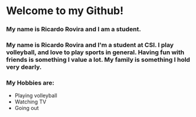 # Welcome to my Github!

### My name is Ricardo Rovira and I am a student.
### My name is Ricardo Rovira and I'm a student at CSI. I play volleyball, and love to play sports in general. Having fun with friends is something I value a lot. My family is something I hold very dearly.  
### My Hobbies are: 

* Playing volleyball
* Watching TV 
* Going out 
